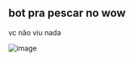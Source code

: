 ## bot pra pescar no wow

vc não viu nada

![image](https://i.makeagif.com/media/3-17-2017/UDee21.gif)
